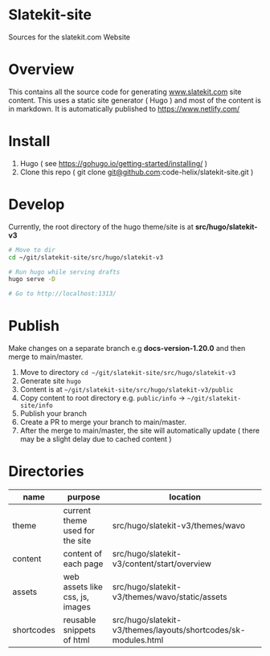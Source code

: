 # Slatekit-site
Sources for the slatekit.com Website

# Overview
This contains all the source code for generating www.slatekit.com site content. 
This uses a static site generator ( Hugo ) and most of the content is in markdown.
It is automatically published to https://www.netlify.com/

# Install
1. Hugo ( see https://gohugo.io/getting-started/installing/ )
2. Clone this repo ( git clone git@github.com:code-helix/slatekit-site.git )

# Develop
Currently, the root directory of the hugo theme/site is at **src/hugo/slatekit-v3**

```bash
# Move to dir
cd ~/git/slatekit-site/src/hugo/slatekit-v3

# Run hugo while serving drafts
hugo serve -D 

# Go to http://localhost:1313/
```

# Publish
Make changes on a separate branch e.g **docs-version-1.20.0** and then merge to main/master.

1. Move to directory `cd ~/git/slatekit-site/src/hugo/slatekit-v3`
2. Generate site `hugo`
3. Content is at `~/git/slatekit-site/src/hugo/slatekit-v3/public`
4. Copy content to root directory e.g. `public/info` -> `~/git/slatekit-site/info`
5. Publish your branch
6. Create a PR to merge your branch to main/master.
7. After the merge to main/master, the site will automatically update ( there may be a slight delay due to cached content )


# Directories

name | purpose | location 
--|---|---
theme   | current theme used for the site | src/hugo/slatekit-v3/themes/wavo
content | content of each page | src/hugo/slatekit-v3/content/start/overview
assets  | web assets like css, js, images | src/hugo/slatekit-v3/themes/wavo/static/assets
shortcodes   | reusable snippets of html | src/hugo/slatekit-v3/themes/layouts/shortcodes/sk-modules.html



